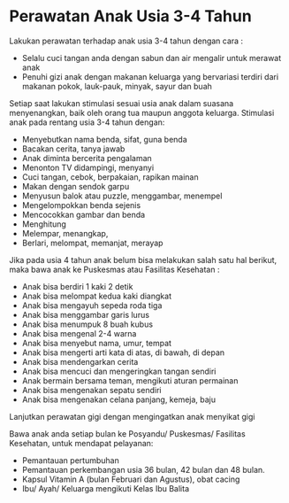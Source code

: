 # Perawatan Anak Usia 3-4 Tahun

Lakukan perawatan terhadap anak usia 3-4 tahun dengan cara : 
- Selalu cuci tangan anda dengan sabun dan air mengalir untuk merawat anak 
- Penuhi gizi anak dengan makanan keluarga yang bervariasi terdiri dari makanan pokok, lauk-pauk, minyak, sayur dan buah

Setiap saat lakukan stimulasi sesuai usia anak dalam suasana menyenangkan, baik oleh orang tua maupun anggota keluarga. Stimulasi anak pada rentang usia 3-4 tahun dengan:
- Menyebutkan nama benda, sifat, guna benda
- Bacakan cerita, tanya jawab
- Anak diminta bercerita pengalaman 
- Menonton TV didampingi, menyanyi 
- Cuci tangan, cebok, berpakaian, rapikan mainan
- Makan dengan sendok garpu
- Menyusun balok atau puzzle, menggambar, menempel 
- Mengelompokkan benda sejenis 
- Mencocokkan gambar dan benda 
- Menghitung
- Melempar, menangkap,
- Berlari, melompat, memanjat, merayap

Jika pada usia 4 tahun anak belum bisa melakukan salah satu hal berikut, maka bawa anak ke Puskesmas atau Fasilitas Kesehatan : 
- Anak bisa berdiri 1 kaki 2 detik
- Anak bisa melompat kedua kaki diangkat
- Anak bisa mengayuh sepeda roda tiga
- Anak bisa menggambar garis lurus
- Anak bisa menumpuk 8 buah kubus
- Anak bisa mengenal 2-4 warna
- Anak bisa menyebut nama, umur, tempat
- Anak bisa mengerti arti kata di atas, di bawah, di depan
- Anak bisa mendengarkan cerita
- Anak bisa mencuci dan mengeringkan tangan sendiri
- Anak bermain bersama teman, mengikuti aturan permainan
- Anak bisa mengenakan sepatu sendiri
- Anak bisa mengenakan celana panjang, kemeja, baju

Lanjutkan perawatan gigi dengan mengingatkan anak menyikat gigi

Bawa anak anda setiap bulan ke Posyandu/ Puskesmas/ Fasilitas Kesehatan, untuk mendapat pelayanan:
- Pemantauan pertumbuhan
- Pemantauan perkembangan usia 36 bulan, 42 bulan dan 48 bulan.
- Kapsul Vitamin A (bulan Februari dan Agustus), obat cacing
- Ibu/ Ayah/ Keluarga mengikuti Kelas Ibu Balita
